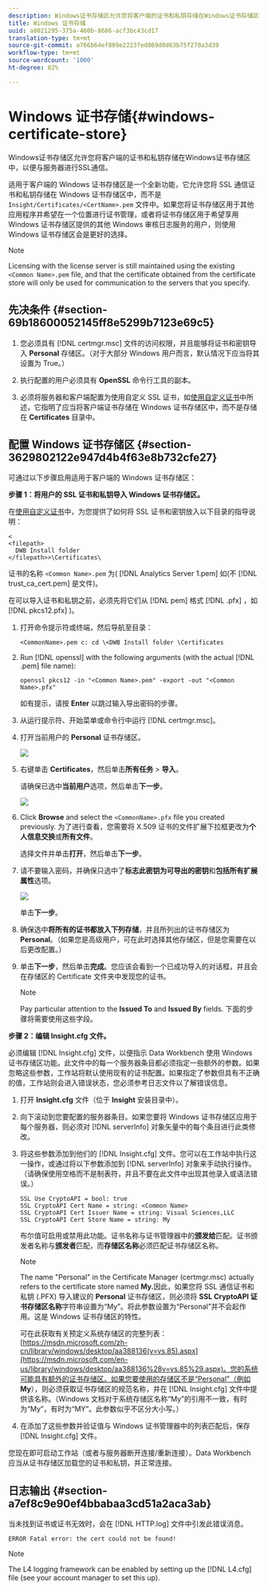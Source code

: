 ```yaml
---
description: Windows证书存储区允许您将客户端的证书和私钥存储在Windows证书存储区中，以便与服务器进行SSL通信。
title: Windows 证书存储
uuid: a8021295-375a-460b-8686-acf3bc43cd17
translation-type: tm+mt
source-git-commit: a766b64ef809e2223fed869d8d63b75f270a3d39
workflow-type: tm+mt
source-wordcount: '1000'
ht-degree: 82%

---
```



# Windows 证书存储{#windows-certificate-store}

Windows证书存储区允许您将客户端的证书和私钥存储在Windows证书存储区中，以便与服务器进行SSL通信。

适用于客户端的 Windows 证书存储区是一个全新功能，它允许您将 SSL 通信证书和私钥存储在 Windows 证书存储区中，而不是 `Insight/Certificates/<CertName>.pem` 文件中。如果您将证书存储区用于其他应用程序并希望在一个位置进行证书管理，或者将证书存储区用于希望享用 Windows 证书存储区提供的其他 Windows 审核日志服务的用户，则使用 Windows 证书存储区会是更好的选择。

>[!NOTE]
>
>Licensing with the license server is still maintained using the existing `<Common Name>.pem` file, and that the certificate obtained from the certificate store will only be used for communication to the servers that you specify.

## 先决条件 {#section-69b18600052145ff8e5299b7123e69c5}

1. 您必须具有 [!DNL certmgr.msc] 文件的访问权限，并且能够将证书和密钥导入 **Personal** 存储区。（对于大部分 Windows 用户而言，默认情况下应当将其设置为 True。）

1. 执行配置的用户必须具有 **OpenSSL** 命令行工具的副本。
1. 必须将服务器和客户端配置为使用自定义 SSL 证书，如[使用自定义证书](../../../../../home/c-inst-svr/c-install-ins-svr/t-install-proc-inst-svr-dpu/c-dnld-dgtl-cert/using-custom-certificates-dwb.md#concept-ee6a9b5015f84a0ba64a11428b0a72dd)中所述，它指明了应当将客户端证书存储在 Windows 证书存储区中，而不是存储在 **Certificates** 目录中。

## 配置 Windows 证书存储区 {#section-3629802122e947d4b4f63e8b732cfe27}

可通过以下步骤启用适用于客户端的 Windows 证书存储区：

**步骤 1：将用户的 SSL 证书和私钥导入 Windows 证书存储区。**

在[使用自定义证书](../../../../../home/c-inst-svr/c-install-ins-svr/t-install-proc-inst-svr-dpu/c-dnld-dgtl-cert/using-custom-certificates-dwb.md#concept-ee6a9b5015f84a0ba64a11428b0a72dd)中，为您提供了如何将 SSL 证书和密钥放入以下目录的指导说明：

```
< 
<filepath>
  DWB Install folder 
</filepath>>\Certificates\
```

证书的名称 `<Common Name>.pem` 为( [!DNL Analytics Server 1.pem] 如(不 [!DNL trust_ca_cert.pem] 是文件)。

在可以导入证书和私钥之前，必须先将它们从 [!DNL pem] 格式 [!DNL .pfx] ，如 [!DNL pkcs12.pfx] )。

1. 打开命令提示符或终端，然后导航至目录：

   ```
   <CommonName>.pem c: cd \<DWB Install folder \Certificates
   ```

1. Run [!DNL openssl] with the following arguments (with the actual [!DNL .pem] file name):

   ```
   openssl pkcs12 -in "<Common Name>.pem" -export -out "<Common Name>.pfx"
   ```

   如有提示，请按 **Enter** 以跳过输入导出密码的步骤。

1. 从运行提示符、开始菜单或命令行中运行 [!DNL certmgr.msc]。
1. 打开当前用户的 **Personal** 证书存储区。

   ![](assets/6_5_crypto_api_0.png)

1. 右键单击 **Certificates**，然后单击&#x200B;**所有任务** > **导入**。

   请确保已选中&#x200B;**当前用户**&#x200B;选项，然后单击&#x200B;**下一步**。

   ![](assets/6_5_crypto_api_4.png)

1. Click **Browse** and select the `<CommonName>.pfx` file you created previously. 为了进行查看，您需要将 X.509 证书的文件扩展下拉框更改为&#x200B;**个人信息交换**&#x200B;或&#x200B;**所有文件**。

   选择文件并单击&#x200B;**打开**，然后单击&#x200B;**下一步**。

1. 请不要输入密码，并确保只选中了&#x200B;**标志此密钥为可导出的密钥**&#x200B;和&#x200B;**包括所有扩展属性**&#x200B;选项。

   ![](assets/6_5_crypto_api_3.png)

   单击&#x200B;**下一步**。

1. 确保选中&#x200B;**将所有的证书都放入下列存储**，并且所列出的证书存储区为 **Personal**。（如果您是高级用户，可在此时选择其他存储区，但是您需要在以后更改配置。）

1. 单击&#x200B;**下一步**，然后单击&#x200B;**完成**。您应该会看到一个已成功导入的对话框，并且会在存储区的 Certificate 文件夹中发现您的证书。

   >[!NOTE]
   >
   >Pay particular attention to the **Issued To** and **Issued By** fields. 下面的步骤将需要使用这些字段。

**步骤 2：编辑 Insight.cfg 文件。**

必须编辑 [!DNL Insight.cfg] 文件，以便指示 Data Workbench 使用 Windows 证书存储区功能。此文件中的每一个服务器条目都必须指定一些额外的参数。如果忽略这些参数，工作站将默认使用现有的证书配置。如果指定了参数但具有不正确的值，工作站则会进入错误状态，您必须参考日志文件以了解错误信息。

1. 打开 **Insight.cfg** 文件（位于 **Insight** 安装目录中）。

1. 向下滚动到您要配置的服务器条目。如果您要将 Windows 证书存储区应用于每个服务器，则必须对 [!DNL serverInfo] 对象矢量中的每个条目进行此类修改。
1. 将这些参数添加到他们的 [!DNL Insight.cfg] 文件。您可以在工作站中执行这一操作，或通过将以下参数添加到 [!DNL serverInfo] 对象来手动执行操作。（请确保使用空格而不是制表符，并且不要在此文件中出现其他录入或语法错误。）

   ```
   SSL Use CryptoAPI = bool: true  
   SSL CryptoAPI Cert Name = string: <Common Name>  
   SSL CryptoAPI Cert Issuer Name = string: Visual Sciences,LLC  
   SSL CryptoAPI Cert Store Name = string: My 
   ```

   布尔值可启用或禁用此功能。证书名称与证书管理器中的&#x200B;**颁发给**&#x200B;匹配。证书颁发者名称与&#x200B;**颁发者**&#x200B;匹配，而&#x200B;**存储区名称**&#x200B;必须匹配证书存储区名称。

   >[!NOTE]
   >
   >The name &quot;Personal&quot; in the Certificate Manager (certmgr.msc) actually refers to the certificate store named **My.**&#x200B;因此，如果您将 SSL 通信证书和私钥 (.PFX) 导入建议的 **Personal** 证书存储区，则必须将 **SSL CryptoAPI 证书存储区名称**&#x200B;字符串设置为“My”。将此参数设置为“Personal”并不会起作用。这是 Windows 证书存储区的特性。

   可在此获取有关预定义系统存储区的完整列表：[https://msdn.microsoft.com/zh-cn/library/windows/desktop/aa388136(v=vs.85).aspx](https://msdn.microsoft.com/en-us/library/windows/desktop/aa388136%28v=vs.85%29.aspx)。您的系统可能具有额外的证书存储区。如果您要使用的存储区不是“Personal”（例如 **My**），则必须获取证书存储区的规范名称，并在 [!DNL Insight.cfg] 文件中提供该名称。（Windows 文档对于系统存储区名称“My”的引用不一致，有时为“My”，有时为“MY”。此参数似乎不区分大小写。）

1. 在添加了这些参数并验证值与 Windows 证书管理器中的列表匹配后，保存 [!DNL Insight.cfg] 文件。

您现在即可启动工作站（或者与服务器断开连接/重新连接）。Data Workbench 应当从证书存储区加载您的证书和私钥，并正常连接。

## 日志输出 {#section-a7ef8c9e90ef4bbabaa3cd51a2aca3ab}

当未找到证书或证书无效时，会在 [!DNL HTTP.log] 文件中引发此错误消息。

```
ERROR Fatal error: the cert could not be found!
```

>[!NOTE]
>
>The L4 logging framework can be enabled by setting up the [!DNL L4.cfg] file (see your account manager to set this up).
